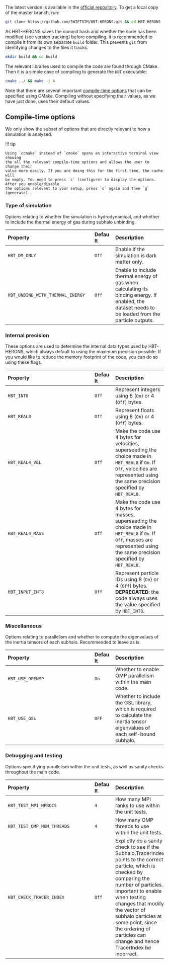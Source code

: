 The latest version is available in the [official repository](https://github.com/SWIFTSIM/HBT-HERONS). 
To get a local copy of the master branch, run:

```bash 
git clone https://github.com/SWIFTSIM/HBT-HERONS.git && cd HBT-HERONS
```

As HBT-HERONS saves the commit hash and whether the code has been modified (see [version tracking](../running/diagnostics.md/#version)) before compiling, it is 
recommended to compile it from its own separate `build` folder. This prevents `git` 
from identifying changes to the files it tracks.
```bash 
mkdir build && cd build 
```

The relevant libraries used to compile the code are found through CMake. Then it is a simple case of compiling to generate the `HBT` executable:

```bash 
cmake ../ && make -j 4
```

Note that there are several important [compile-time options](#compile-time-options) that can be specified using CMake. Compiling
without specifying their values, as we have just done, uses their default values.


## Compile-time options

We only show the subset of options that are directly relevant to how a simulation
is analysed.

!!! tip

    Using `ccmake` instead of `cmake` opens an interactive terminal view showing
    the all the relevant compile-time options and allows the user to change their
    value more easily. If you are doing this for the first time, the cache will 
    be empty. You need to press `c` (configure) to display the options. After you enable/disable
    the options relevant to your setup, press `c` again and then `g` (generate).

### Type of simulation

Options relating to whether the simulation is hydrodynamical, and whether to include 
the thermal energy of gas during subhalo unbinding.

| <div style="width:260px">Property</div> | <div style="width:50px">Default</div>       | <div style="width:100px">Description</div>       |
| :-------------------------------------- | :-----------------------------------------------  | :----------------------------------------------- |
| `HBT_DM_ONLY`                    | `Off`| Enable if the simulation is dark matter only.                   |
| `HBT_UNBIND_WITH_THERMAL_ENERGY` | `Off`| Enable to include thermal energy of gas when calculating its binding energy. If enabled, the dataset needs to be loaded from the particle outputs. |

### Internal precision

These options are used to determine the internal data types used by HBT-HERONS, which always
default to using the maximum precision possible. If you would like to reduce the memory footprint
of the code, you can do so using these flags.

| <div style="width:260px">Property</div> | <div style="width:50px">Default</div>       | <div style="width:100px">Description</div>       |
| :-------------------------------------- | :-----------------------------------------------  | :----------------------------------------------- |
| `HBT_INT8`                     | `Off`| Represent integers using 8 (`On`) or 4  (`Off`) bytes. |
| `HBT_REAL8`                    | `Off`| Represent floats using 8 (`On`) or 4  (`Off`) bytes. |
| `HBT_REAL4_VEL`                    | `Off`| Make the code use 4 bytes for velocities, superseeding the choice made in `HBT_REAL8` if `On`. If `Off`, velocities are represented using the same precision specified by `HBT_REAL8`. |
| `HBT_REAL4_MASS`                    | `Off`| Make the code use 4 bytes for masses, superseeding the choice made in `HBT_REAL8` if `On`. If `Off`, masses are represented using the same precision specified by `HBT_REAL8`.  |
| `HBT_INPUT_INT8`                    | `Off`| Represent particle IDs using 8 (`On`) or 4 (`Off`) bytes. **DEPRECATED**: the code always uses the value specified by `HBT_INT8`. |

### Miscellaneous

Options relating to parallelism and whether to compute the eigenvalues of the 
inertia tensors of each subhalo. Recommended to leave as is.

| <div style="width:260px">Property</div> | <div style="width:50px">Default</div>       | <div style="width:100px">Description</div>       |
| :-------------------------------------- | :-----------------------------------------------  | :----------------------------------------------- |
| `HBT_USE_OPENMP`                     | `On`| Whether to enable OMP parallelism within the main code. |
| `HBT_USE_GSL`                     | `OFF`| Whether to include the GSL library, which is required to calculate the inertia tensor eigenvalues of each self-bound subhalo. |

### Debugging and testing

Options specifiying parallelism within the unit tests, as well as sanity checks throughout the main code. 

| <div style="width:260px">Property</div> | <div style="width:50px">Default</div>       | <div style="width:100px">Description</div>       |
| :-------------------------------------- | :-----------------------------------------------  | :----------------------------------------------- |
| `HBT_TEST_MPI_NPROCS`                     | `4`| How many MPI ranks to use within the unit tests. |
| `HBT_TEST_OMP_NUM_THREADS`                    | `4`| How many OMP threads to use within the unit tests. |
| `HBT_CHECK_TRACER_INDEX`                    | `Off`| Explictly do a sanity check to see if the Subhalo.TracerIndex points to the correct particle, which is checked by comparing the number of particles. Important to enable when testing changes that modify the vector of subhalo particles at some point, since the ordering of particles can change and hence TracerIndex be incorrect. |